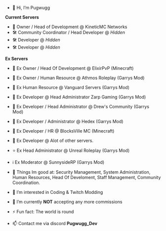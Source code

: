 - 👋 Hi, I’m Pugwugg

**Current Servers**
- 💞️ Owner / Head of Development @ KineticMC Networks
- 🛠️ Community Coordinator / Head Developer @ *Hidden*
- 🛠️ Developer @ *Hidden*
- 🛠️ Developer @ *Hidden*

**Ex Servers**
- 🔧 Ex Owner / Head Of Development @ ElixirPvP (Minecraft)
- 🔧 Ex Owner / Human Resource @ Athmos Roleplay (Garrys Mod)
- 🔧 Ex Human Resource @ Vanguard Servers (Garrys Mod)
- 🔧 Ex Developer @ Head Administrator Zarp Gaming (Garrys Mod)
- 🔧 Ex Developer / Head Administrator @ Drew's Community (Garrys Mod)
- 🔧 Ex Developer / Administrator @ Hedex (Garrys Mod)
- 🔧 Ex Developer / HR @ BlocksVille MC (Minecraft)
- 🔧 Ex Developer @ Alot of other servers.
- ⭐️ Ex Head Administrator @ Unreal Roleplay (Garrys Mod)
- ℹ️ Ex Moderator @ SunnysideRP (Garrys Mod)

- 💪 Things Im good at: Security Management, System Administration, Human Resources, Head Of Develoment, Staff Management, Community Coordination.

- 👀 I’m interested in Coding & Twitch Modding
- 🌱 I’m currently **NOT** accepting any more commissions
- ⚡ Fun fact: The world is round

- 📫 Contact me via discord **Pugwugg_Dev**